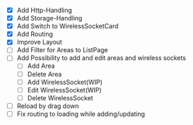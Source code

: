 - [X] Add Http-Handling
- [X] Add Storage-Handling
- [X] Add Switch to WirelessSocketCard
- [X] Add Routing
- [X] Improve Layout
- [ ] Add Filter for Areas to ListPage
- [ ] Add Possibility to add and edit areas and wireless sockets
	- [ ] Add Area
	- [ ] Delete Area
	- [ ] Add WirelessSocket(WIP)
	- [ ] Edit WirelessSocket(WIP)
	- [ ] Delete WirelessSocket
- [ ] Reload by drag down
- [ ] Fix routing to loading while adding/updating